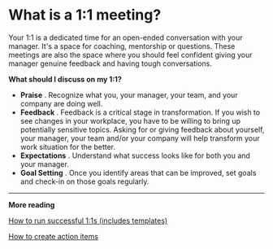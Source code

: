 # What is a 1:1 meeting?

Your 1:1 is a dedicated time for an open-ended conversation with your manager. It's a space for coaching, mentorship or questions. These meetings are also the space where you should feel confident giving your manager genuine feedback and having tough conversations.

**What should I discuss on my 1:1?**

*   **Praise** . Recognize what you, your manager, your team, and your company are doing well.
*   **Feedback** . Feedback is a critical stage in transformation. If you wish to see changes in your workplace, you have to be willing to bring up potentially sensitive topics. Asking for or giving feedback about yourself, your manager, your team and/or your company will help transform your work situation for the better.
*   **Expectations** . Understand what success looks like for both you and your manager.
*   **Goal Setting** . Once you identify areas that can be improved, set goals and check-in on those goals regularly.

***

**More reading**

[How to run successful 1:1s (includes templates)](https://app.intercom.com/a/apps/io0un5jj/articles/articles/6203629/)

[How to create action items](https://app.intercom.com/a/apps/io0un5jj/articles/articles/6203936/)
